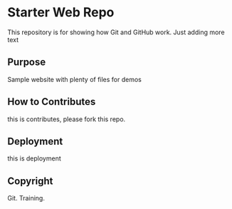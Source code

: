 # Starter Web Repo

This repository is for showing how Git and GitHub work. Just adding more text


## Purpose

Sample website with plenty of files for demos

## How to Contributes

this is contributes, please fork this repo.

## Deployment

this is deployment

## Copyright 

Git. Training.